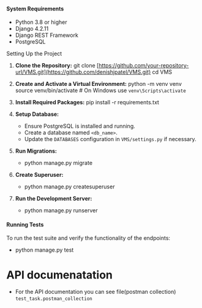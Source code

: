 #### System Requirements
   - Python 3.8 or higher
   - Django 4.2.11
   - Django REST Framework
   - PostgreSQL

Setting Up the Project

1. **Clone the Repository:**
   git clone [https://github.com/your-repository-url/VMS.git](https://github.com/denishjpatel/VMS.git)
   cd VMS

2. **Create and Activate a Virtual Environment:**
   python -m venv venv
   source venv/bin/activate  # On Windows use `venv\Scripts\activate`

3. **Install Required Packages:**
   pip install -r requirements.txt

4. **Setup Database:**

   - Ensure PostgreSQL is installed and running.
   - Create a database named `<db_name>`.
   - Update the `DATABASES` configuration in `VMS/settings.py` if necessary.


5. **Run Migrations:**
   - python manage.py migrate
   
6. **Create Superuser:**
   - python manage.py createsuperuser

7. **Run the Development Server:**
   - python manage.py runserver

#### Running Tests
To run the test suite and verify the functionality of the endpoints:

   - python manage.py test


# API documenatation

   - For the API documentation you can see file(postman collection) `test_task.postman_collection`